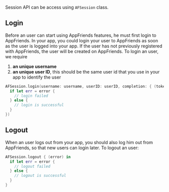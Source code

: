 Session API can be access using `AFSession` class.
## Login
Before an user can start using AppFriends features, he must first login to AppFriends. In your app, you could login your user to AppFriends as soon as the user is logged into your app. If the user has not previously registered with AppFriends, the user will be created on AppFriends.
To login an user, we require

1. **an unique username**
2. **an unique user ID**, this should be the same user id that you use in your app to identify the user

```swift
AFSession.login(username: username, userID: userID, completion: { (token, error) in
  if let err = error {
    // login failed
  } else {
    // login is successful
  }
})
```

## Logout
When an user logs out from your app, you should also log him out from AppFriends, so that new users can login later. To logout an user:
```swift
AFSession.logout { (error) in
  if let err = error {
    // logout failed
  } else {
    // logout is successful
  }
}
```
